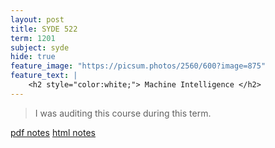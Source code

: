 ```yaml
---
layout: post
title: SYDE 522
term: 1201
subject: syde
hide: true
feature_image: "https://picsum.photos/2560/600?image=875"
feature_text: |
    <h2 style="color:white;"> Machine Intelligence </h2>
---
```


 > I was auditing this course during this term.

 [pdf notes](/pdfs/1201/syde522.pdf)  [html notes](/markdown/1201/syde522/)

